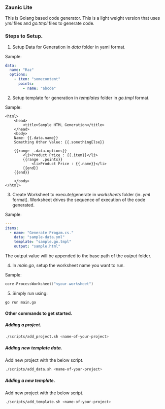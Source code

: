 ### Zaunic Lite

This is Golang based code generator. This is a light weight version that uses _yml_ files and _go.tmpl_ files to generate code.

### Steps to Setup.

1. Setup Data for Generation in *data* folder in yaml format.

Sample:
```yml
data:
  name: "Raz"
  options:
    - item: "somecontent"
      points:
        - name: "abcde"
```

2. Setup template for generation in *templates* folder in _go.tmpl_ format.

Sample:
```tmpl
<html>
	<head>
		<title>Sample HTML Generation</title>
	</head>
	<body>
    Name: {{.data.name}}
    Something Other Value: {{.somethingElse}}

	{{range  .data.options}}
		<li>Product Price : {{.item}}</li>
		{{range  .points}}
			<li>Product Price : {{.name}}</li>
		{{end}}
	{{end}}

	</body>
</html>

```

3. Create Worksheet to execute/generate in *worksheets* folder (in _.yml_ format). Worksheet drives the sequence of execution of the code generated.

Sample:
```yml
---
items:
  - name: "Generate Progam.cs."
    data: "sample-data.yml"
    template: "sample.go.tmpl"
    output: "sample.html"
```

The output value will be appended to the base path of the _output_ folder.

4. In *main.go*, setup the worksheet name you want to run.

Sample:
```go
core.ProcessWorksheet("<your-worksheet")
```

5. Simply run using:

```bash
go run main.go
```


#### Other commands to get started.

##### Adding a project.

```bash
./scripts/add_project.sh <name-of-your-project>
```

##### Adding new template data.
Add new project with the below script.

```bash
./scripts/add_data.sh <name-of-your-project>
```

##### Adding a new template.
Add new project with the below script.

```bash
./scripts/add_template.sh <name-of-your-project>
```
